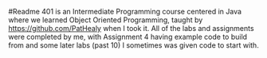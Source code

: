 #Readme
401 is an Intermediate Programming course centered in Java where we learned Object Oriented Programming, taught by https://github.com/PatHealy when I took it. 
All of the labs and assignments were completed by me, with Assignment 4 having example code to build from and some later labs (past 10) I sometimes was given code to start with.
